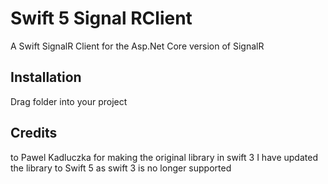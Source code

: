 # Swift 5 Signal RClient

A Swift SignalR Client for the Asp.Net Core version of SignalR

## Installation
Drag folder into your project

## Credits
to Pawel Kadluczka for making the original library in swift 3
I have updated the library to Swift 5 as swift 3 is no longer supported
